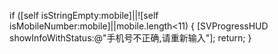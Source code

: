 if ([self isStringEmpty:mobile]||![self isMobileNumber:mobile]||mobile.length<11) {
        [SVProgressHUD showInfoWithStatus:@"手机号不正确,请重新输入"];
        return;
    }
